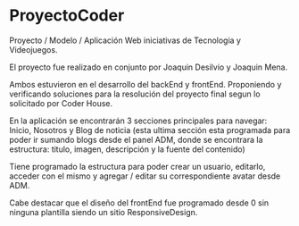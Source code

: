 # ProyectoCoder

Proyecto / Modelo / Aplicación Web iniciativas de Tecnologia y Videojuegos.

El proyecto fue realizado en conjunto por Joaquin Desilvio y Joaquin Mena. 

Ambos estuvieron en el desarrollo del backEnd y frontEnd. Proponiendo y verificando soluciones para la resolución del proyecto final segun lo solicitado por Coder House.

En la aplicación se encontrarán 3 secciones principales para navegar: Inicio, Nosotros y Blog de noticia (esta ultima sección esta programada para poder ir sumando blogs desde el panel ADM, donde se encontrara la estructura: titulo, imagen, descripción y la fuente del contenido)

Tiene programado la estructura para poder crear un usuario, editarlo, acceder con el mismo y agregar / editar su correspondiente avatar desde ADM.

Cabe destacar que el diseño del frontEnd fue programado desde 0 sin ninguna plantilla siendo un sitio ResponsiveDesign.